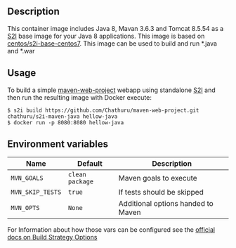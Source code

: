 ## Description

This container image includes Java 8, Mavan 3.6.3 and Tomcat 8.5.54 as a [S2I](https://github.com/openshift/source-to-image) base image for your Java 8 applications. This image is based on [centos/s2i-base-centos7](https://hub.docker.com/r/centos/s2i-base-centos7). This image can be used to build and run *.java and *.war

## Usage

To build a simple [maven-web-project](https://github.com/Chathuru/maven-web-project) webapp using standalone [S2I](https://github.com/openshift/source-to-image) and then run the resulting image with Docker execute:

```
$ s2i build https://github.com/Chathuru/maven-web-project.git chathuru/s2i-maven-java hellow-java
$ docker run -p 8080:8080 hellow-java
```

## Environment variables

| Name | Default | Description |
|------|---------|-------------|
| `MVN_GOALS` | `clean package` | Maven goals to execute |
| `MVN_SKIP_TESTS`     | `true`        | If tests should be skipped            |
| `MVN_OPTS`     | `None`        | Additional options handed to Maven            |

For Information about how those vars can be configured see the [official docs on Build Strategy Options](https://docs.openshift.com/container-platform/3.11/dev_guide/builds/build_environment.html)

